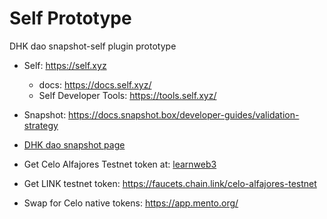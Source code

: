 # Self Prototype

DHK dao snapshot-self plugin prototype

- Self: https://self.xyz
  - docs: https://docs.self.xyz/
  - Self Developer Tools: https://tools.self.xyz/

- Snapshot: https://docs.snapshot.box/developer-guides/validation-strategy
- [DHK dao snapshot page](https://snapshot.box/#/s:dhkdao.eth)

- Get Celo Alfajores Testnet token at: [learnweb3](https://learnweb3.io/)
- Get LINK testnet token: https://faucets.chain.link/celo-alfajores-testnet
- Swap for Celo native tokens: https://app.mento.org/
